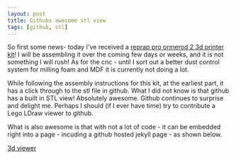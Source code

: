 ```yaml
---
layout: post
title: Githubs awesome stl view
tags: [github, stl]
---
```

So first some news-  today I've received a [reprap pro ormerod 2 3d printer kit](https://reprappro.com/shop/reprap-kits/ormerod-2-kit/)! I will be assembling it over the coming few days or weeks, and it is not something I will rush! As for the cnc - until I sort out a better dust control system for milling foam and MDF it is currently not doing a lot.

While following the assembly instructions for this kit, at the earliest part, it has a click through to the stl file in github. What I did not know is that github has a built in STL view! Absolutely awesome. Github continues to surprise and delight me. Perhaps I should (if I ever have time) try to contribute a Lego LDraw viewer to github.

What is also awesome is that with not a lot of code - it can be embedded right into a page - incuding a github hosted jekyll page - as shown below.

[3d viewer](https://help.github.com/articles/3d-file-viewer/)

<script src="https://embed.github.com/view/3d/reprappro/Ormerod/master/stl/individual%20parts/y-idler-bracket.stl"></script>
